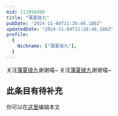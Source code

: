 ```yaml
---
mid: 113956408
title: "蒲夏绫九"
pubDate: "2024-11-04T11:26:46.186Z"
updatedDate: "2024-11-04T11:26:46.186Z"
profile:
  {
    Nickname: ["蒲夏绫九"],
  }
---
```


关注[蒲夏绫九](https://space.bilibili.com/113956408)谢谢喵~ 关注[蒲夏绫九](https://space.bilibili.com/113956408)谢谢喵~

## 此条目有待补充
你可以在[这里](https://github.com/Yuhanawa/VTuber.ICU-Content/edit/master/v/蒲夏绫九/index.md)编辑本文
